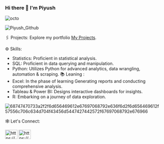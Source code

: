 ### Hi there 👋 I'm Piyush
![octo](https://github.com/piyushsharma57/piyushsharma57/assets/116330274/642ef67c-83c2-4f05-9255-63efe18e375e)


![Piyush_Github](https://github.com/piyushsharma57/piyushsharma57/assets/116330274/830e25a9-a80c-42b8-b663-faabff83da9c)

🖇️ Projects: Explore my portfolio [My Projects](https://github.com/piyushsharma57/Data-Analysis-Projects).

⚙️ Skills:
   - Statistics: Proficient in statistical analysis.
   - SQL: Proficient in data querying and manipulation.
   - Python: Utilizes Python for advanced analytics, data wrangling, automation & scraping.
📚 Leaning : 
   - Excel: In the phase of learning Generating reports and conducting comprehensive analysis.
   - Tableau & Power BI: Designs interactive dashboards for insights.
   - R: Embarking on a journey of data exploration.

![68747470733a2f2f6d656469612e67697068792e636f6d2f6d656469612f57556c706c634d704f43456d5447427442572f67697068792e676966](https://github.com/piyushsharma57/piyushsharma57/assets/116330274/f687644b-c242-48ab-ac09-526e3303c628)


🕸️ Let's Connect:
<p align="left">
  <a href="https://www.linkedin.com/in/pys-shm/" target="_blank"><img align="center" src="https://raw.githubusercontent.com/rahuldkjain/github-profile-readme-generator/master/src/images/icons/Social/linked-in-alt.svg" alt="https://www.linkedin.com/in/pys-shm/" height="30" width="40" /></a>
  <a href="https://www.hackerrank.com/profile/piyushsharma2111" target="_blank"><img align="center" src="https://raw.githubusercontent.com/rahuldkjain/github-profile-readme-generator/master/src/images/icons/Social/hackerrank.svg" alt="https://www.hackerrank.com/profile/piyushsharma2111" height="30" width="40" /></a>
</p>

